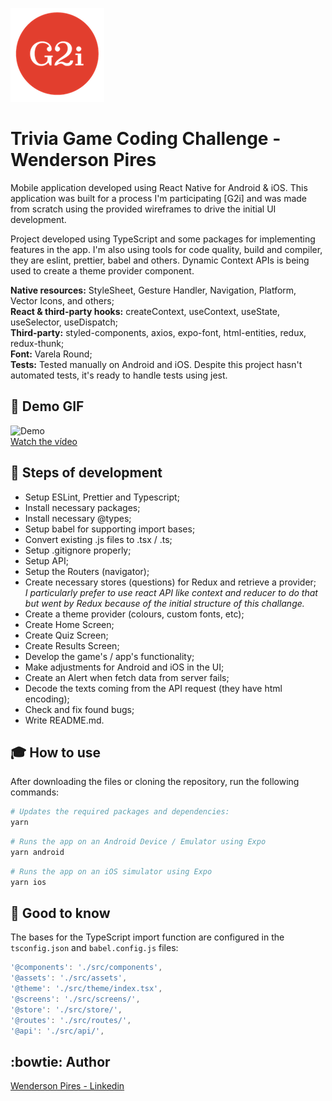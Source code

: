 ![The G2i Logo](https://raw.githubusercontent.com/g2i/code-challenge-static-assets/master/g2i-web-150px.png 'The G2i logo')

# Trivia Game Coding Challenge - Wenderson Pires

Mobile application developed using React Native for Android & iOS. This application was built for a process I'm participating [G2i] and was made from scratch using the provided wireframes to drive the initial UI development.

Project developed using TypeScript and some packages for implementing features in the app. I'm also using tools for code quality, build and compiler, they are eslint, prettier, babel and others. Dynamic Context APIs is being used to create a theme provider component.

**Native resources:** StyleSheet, Gesture Handler, Navigation, Platform, Vector Icons, and others;</br>
**React & third-party hooks:** createContext, useContext, useState, useSelector, useDispatch;</br>
**Third-party:** styled-components, axios, expo-font, html-entities, redux, redux-thunk;</br>
**Font:** Varela Round;</br>
**Tests:** Tested manually on Android and iOS. Despite this project hasn't automated tests, it's ready to handle tests using jest.

## :art: Demo GIF

![Demo](https://drive.google.com/u/0/uc?id=1LKOskOmdVE50eS0031r20dMxJtgsUOlL)</br>
[Watch the vídeo](https://drive.google.com/file/d/1_XeDj2sALDK87zcs6A8AExzkIRqxKE-u/view)

## :footprints: Steps of development

- Setup ESLint, Prettier and Typescript;
- Install necessary packages;
- Install necessary @types;
- Setup babel for supporting import bases;
- Convert existing .js files to .tsx / .ts;
- Setup .gitignore properly;
- Setup API;
- Setup the Routers (navigator);
- Create necessary stores (questions) for Redux and retrieve a provider;</br>_I particularly prefer to use react API like context and reducer to do that but went by Redux because of the initial structure of this challange._</br>
- Create a theme provider (colours, custom fonts, etc);
- Create Home Screen;
- Create Quiz Screen;
- Create Results Screen;
- Develop the game's / app's functionality;
- Make adjustments for Android and iOS in the UI;
- Create an Alert when fetch data from server fails;
- Decode the texts coming from the API request (they have html encoding);
- Check and fix found bugs;
- Write README.md.

## :mortar_board: How to use

After downloading the files or cloning the repository, run the following commands:

```bash
# Updates the required packages and dependencies:
yarn
```

```bash
# Runs the app on an Android Device / Emulator using Expo
yarn android
```

```bash
# Runs the app on an iOS simulator using Expo
yarn ios
```

## :green_book: Good to know

The bases for the TypeScript import function are configured in the `tsconfig.json` and `babel.config.js` files:

```js
'@components': './src/components',
'@assets': './src/assets',
'@theme': './src/theme/index.tsx',
'@screens': './src/screens/',
'@store': './src/store/',
'@routes': './src/routes/',
'@api': './src/api/',
```

## :bowtie: Author

[Wenderson Pires - Linkedin](https://www.linkedin.com/in/wenderson-pires-silva/)
